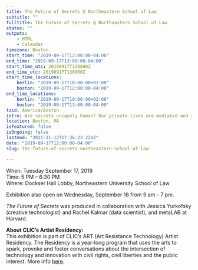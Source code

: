 ```yaml
---
title: The Future of Secrets @ Northeastern School of Law
subtitle: ""
fulltitle: The Future of Secrets @ Northeastern School of Law
status: ""
outputs:
    - HTML
    - Calendar
timezone: Boston
start_time: "2019-09-17T12:00:00-04:00"
end_time: "2019-09-17T13:00:00-04:00"
start_time_utc: 20190917T120000Z
end_time_utc: 20190917T130000Z
start_time_locations:
    berlin: "2019-09-17T18:00:00+02:00"
    boston: "2019-09-17T12:00:00-04:00"
end_time_locations:
    berlin: "2019-09-17T19:00:00+02:00"
    boston: "2019-09-17T13:00:00-04:00"
tzid: America/Boston
intro: Are secrets uniquely human? Our private lives are mediated and recorded by digital devices. Where are our secrets now? How will intelligent systems of the future process the data we leave behind? What kind of relationships do we have with these systems, and why do we trust them with our most private information?
location: Boston, MA
isFeatured: false
isOngoing: false
lastmod: "2021-11-12T17:36:23.224Z"
date: "2019-09-17T12:00:00-04:00"
slug: the-future-of-secrets-northeastern-school-of-law

---
```

When: Tuesday September 17, 2019<br />
Time: 5 PM – 6:30 PM<br />
Where: Dockser Hall Lobby, Northeastern University School of Law

Exhibition also open on Wednesday, September 18 from 9 am - 7 pm.

*The Future of Secrets* was produced in collaboration with Jessica Yurkofsky (creative technologist) and Rachel Kalmar (data scientist), and metaLAB at Harvard.

**About CLIC’s Artist Residency:**<br />
This exhibition is part of CLIC’s ART (Art Resistance Technology) Artist Residency. The Residency is a year-long program that uses the arts to spark, provoke and foster conversations about the intersection of technology and innovation with civil rights, civil liberties and the public interest. More info [here](https://www.northeastern.edu/clic/event/future-of-secrets/).